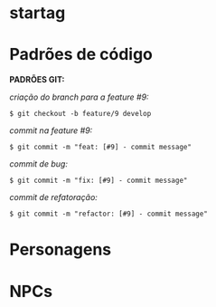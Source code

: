# startag



# Padrões de código

**PADRÕES GIT:**

*criação do branch para a feature #9:*
```
$ git checkout -b feature/9 develop
```
*commit na feature #9:*
```
$ git commit -m "feat: [#9] - commit message"
```
*commit de bug:*
```
$ git commit -m "fix: [#9] - commit message"
```
*commit de refatoração:*
```
$ git commit -m "refactor: [#9] - commit message"
```

# Personagens

# NPCs
